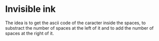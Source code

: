 # Invisible ink

The idea is to get the ascii code of the caracter inside the spaces, to substract the number of spaces at the left of it and to add the number of spaces at the right of it.
